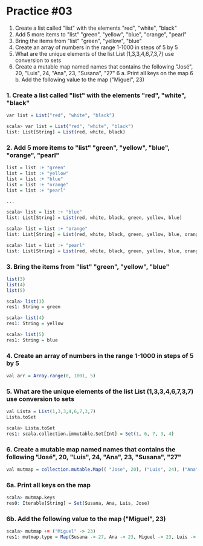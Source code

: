# Practice #03

1. Create a list called "list" with the elements "red", "white", "black"
2. Add 5 more items to "list" "green", "yellow", "blue", "orange", "pearl"
3. Bring the items from "list" "green", "yellow", "blue"
4. Create an array of numbers in the range 1-1000 in steps of 5 by 5
5. What are the unique elements of the list List (1,3,3,4,6,7,3,7) use conversion to sets
6. Create a mutable map named names that contains the following
   "José", 20, "Luis", 24, "Ana", 23, "Susana", "27"
   6 a. Print all keys on the map
   6 b. Add the following value to the map ("Miguel", 23)

### 1. Create a list called "list" with the elements "red", "white", "black"

```r
var list = List("red", "white", "black")

scala> var list = List("red", "white", "black")
list: List[String] = List(red, white, black)

```

### 2. Add 5 more items to "list" "green", "yellow", "blue", "orange", "pearl"

```r
list = list :+ "green"
list = list :+ "yellow"
list = list :+ "blue"
list = list :+ "orange"
list = list :+ "pearl"

...

scala> list = list :+ "blue"
list: List[String] = List(red, white, black, green, yellow, blue)

scala> list = list :+ "orange"
list: List[String] = List(red, white, black, green, yellow, blue, orange)

scala> list = list :+ "pearl"
list: List[String] = List(red, white, black, green, yellow, blue, orange, pearl)

```

### 3. Bring the items from "list" "green", "yellow", "blue"

```r
list(3)
list(4)
list(5)

scala> list(3)
res1: String = green

scala> list(4)
res1: String = yellow

scala> list(5)
res1: String = blue

```

### 4. Create an array of numbers in the range 1-1000 in steps of 5 by 5

```r
val arr = Array.range(0, 1001, 5)

```

### 5. What are the unique elements of the list List (1,3,3,4,6,7,3,7) use conversion to sets

```r
val Lista = List(1,3,3,4,6,7,3,7)
Lista.toSet

scala> Lista.toSet
res1: scala.collection.immutable.Set[Int] = Set(1, 6, 7, 3, 4)
```

### 6. Create a mutable map named names that contains the following "José", 20, "Luis", 24, "Ana", 23, "Susana", "27"

```r
val mutmap = collection.mutable.Map(( "Jose", 20), ("Luis", 24), ("Ana", 23), ("Susana", "27"))
```

### 6a. Print all keys on the map

```r
scala> mutmap.keys
res0: Iterable[String] = Set(Susana, Ana, Luis, Jose)
```

### 6b. Add the following value to the map ("Miguel", 23)

```r
scala> mutmap += ("Miguel" -> 23)
res1: mutmap.type = Map(Susana -> 27, Ana -> 23, Miguel -> 23, Luis -> 24, Jose -> 20)
```
